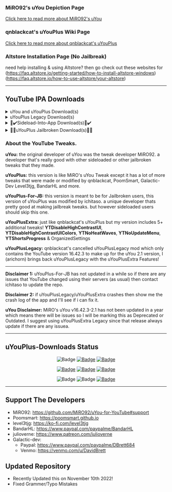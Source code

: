 ### MiRO92's uYou Depiction Page
[Click here to read more about MiRO92's uYou](https://miro92.com/repo/depictions/?p=com.miro.uyou)
### qnblackcat's uYouPlus Wiki Page
[Click here to read more about qnblackcat's uYouPlus](https://github.com/qnblackcat/uYouPlus/wiki)

### Altstore Installation Page (No Jailbreak)
need help installing & using Altstore? then go check out these websites for 
(https://faq.altstore.io/getting-started/how-to-install-altstore-windows)
(https://faq.altstore.io/how-to-use-altstore/your-altstore)

----------------------------------

## YouTube IPA Downloads
<details> 
  <summary>uYou and uYouPlus Download(s)</summary>
  
   | Download Link | App Name | App Version | uYou Version | Release Name | Released By | File Type |
   |-------------|:------:|:-------:|:------:|:---------:|:---------:|:---------:|
   | [Direct Download](https://miro92.com/repo/depictions/com.miro.uyou/iPA/YouTube_16.42.3_uYou_2.1.ipa) | YouTube | v16.42.3 | v2.1 | uYou | MiRO92 | IPA |
   
   | Download Link | App Name | App Version | uYou Version | Release Name | Released By | File Type |
   |-------------|:------:|:-------:|:------:|:---------:|:---------:|:---------:|
   | [Direct Download](https://github.com/qnblackcat/uYouPlus/releases/download/v17.43.1-2.1/uYouPlus_17.43.1_2.1.ipa) | YouTube | v17.43.1 | v2.1 | uYouPlus | qnblackcat | IPA |
 
   | Download Link | App Name | App Version | uYou Version | Release Name | Released By | File Type |
   |-------------|:------:|:-------:|:------:|:---------:|:---------:|:---------:|
   | [Direct Download](https://github.com/arichorn/uYouPlusExtra/releases/download/v17.43.1-2.1-(365)/uYouPlusExtra_17.43.1_2.1_F3.ipa) | YouTube | v17.43.1 | v2.1 | uYouPlusExtra | arichorn | IPA |
</details>

<details>
  <summary>uYouPlus Legacy Download(s)</summary>
  
   | Download Link | App Name | App Version | uYou Version | Release Name | Released By | File Type | IPA Updated On |
   |-------------|:------:|:-------:|:------:|:---------:|:---------:|:---------:|:---------:|
   | [Direct Download](https://github.com/arichorn/uYouPlusExtra/releases/download/v16.42.3-2.1-(328)/uYouPlusExtra_16.42.3_2.1.ipa) | YouTube | v16.42.3 | v2.1 | uYouPlusExtra | arichorn | IPA | November 10th 2022 |
</details>

<details>
  <summary>📲✔️Sideload-Into-App Download(s)📲✔️</summary>
**Sideloading (No Jailbreak):** Download one of the IPA files from here and then plug in your device into your Mac/Windows and install the app using Altstore/Sideloadly and then after that you might have to refresh it every week to prevent it from expiring and for users who don't tend to jailbreak their device. the safer way of installing uYou/uYou+/Cercube+.

**Outdated Meaning:** if you see the text **(OUTDATED)** next to the Release Name then it is not recommended for download. and what Outdated means is like Not Up-To-Date, Broken Stuff, Issues & other stuff that could happen. I will only label them as Outdated if they haven't updated in a year.
   | Download Link | uYou Version | App Version | Release Name | Released By | App Safety | App Type |
   |-------------|:------:|:-------:|:------:|:---------:|:--------------:|:---------:|
   | [Direct-App Download](https://tinyurl.com/2spf7u53) | v2.1 | v16.42.3 | uYou (OUTDATED) | MiRO92 | Non-Jailbroken 📲✅ | Altstore

   | Download Link | uYou Version | App Version | Release Name | Released By | App Safety | App Type |
   |-------------|:------:|:-------:|:------:|:---------:|:--------------:|:---------:|
   | [Direct-App Download](https://tinyurl.com/4c2rdr5b) | v2.1 | v16.42.3 | uYouPlusLegacy | arichorn | Non-Jailbroken 📲✅ | Altstore
  
   | Download Link | uYou Version | App Version | Release Name | Released By | App Safety | App Type |
   |-------------|:------:|:-------:|:------:|:---------:|:--------------:|:---------:|
   | [Direct-App Download](https://tinyurl.com/vfm32bjy) | v2.1 | v17.43.1 | uYouPlus | qnblackcat | Non-Jailbroken 📲✅ | Altstore

   | Download Link | uYou Version | App Version | Release Name | Released By | App Safety | App Type |
   |-------------|:------:|:-------:|:------:|:---------:|:--------------:|:---------:|
   | [Direct-App Download](https://tinyurl.com/4jbrsekx) | v2.1 | v17.43.1 | uYouPlusExtra | arichorn | Non-Jailbroken 📲✅ | Altstore
</details>

<details>
  <summary>📲🚫uYouPlus Jailbroken Download(s)📲🚫</summary>
uYouPlus-For-JB might be a little outdated as if it doesn't support YouTube v17.30.1-newer due to a ton of changes to the code in the App.
  
   | Download Link | Deb Version | App Version | Release Name | Released By | App Safety | App Type |
   |----------|:---------:|:--------------:|:------------:|:-----------:|:-------------:|:-------:|
   | [Download](https://www.ios-repo-updates.com/repository/ichitaso-repository/package/com.ichitaso.uyouplus) | 1.0.7 | v17.17.4-v17.29.3 | uYouPlus-For-JB | ichitaso | Jailbroken 📵❎ | Cydia
</details>

### About the YouTube Tweaks.
**uYou:** the original developer of uYou was the tweak developer MiRO92. a developer that's really good with other sideloaded or other jailbroken tweaks that they made.

**uYouPlus:** this version is like MiRO's uYou Tweak except it has a lot of more tweaks that were made or modified by qnblackcat, PoomSmart, Galactic-Dev Level3tjg, BandarHL and more.

**uYouPlus-For-JB:** this version is meant to be for Jailbroken users, this version of uYouPlus was modified by ichitaso. a unique developer thats pretty good at making jailbreak tweaks. but however sideloaded users should skip this one.

**uYouPlusExtra:** just like qnblackcat's uYouPlus but my version includes 5+ additional tweaks! **YTDisableHighContrastUI**, **YTDisableHighContrastUIColors**, **YTNoHeatWaves**, **YTNoUpdateMenu**, **YTShortsProgress** & OrganizedSettings

**uYouPlusLegacy:** qnblackcat's cancelled uYouPlusLegacy mod which only contains the YouTube version 16.42.3 to make up for the uYou 2.1 version, I (arichorn) brings back uYouPlusLegacy with the uYouPlusExtra Features!

----------------------------------

**Disclaimer 1:** uYouPlus-For-JB has not updated in a while so if there are any issues that YouTube changed using their servers (as usual) then contact ichitaso to update the repo.

**Disclaimer 2:** if uYouPlusLegacy/uYouPlusExtra crashes then show me the crash log of the app and I'll see if i can fix it.

**uYou Disclaimer:** MiRO's uYou v16.42.3-2.1 has not been updated in a year which means there will be issues so I will be marking this as Deprecated or Outdated. I suggest using uYouPlusExtra Legacy since that release always update if there are any issuea.

----------------------------------
## uYouPlus-Downloads Status

<p align="center">
    <img src="https://img.shields.io/badge/Platform-iOS%20%7C%20iPadOS%2014.0%2B-yellow" alt="Badge"/>
    <a href="https://github.com/arichorn/uYouPlus-Downloads/wiki/FAQ"><img src="https://img.shields.io/badge/Question%3F-FAQ-yellow" alt="Badge"></img></a>
    <a href="https://github.com/arichorn/uYouPlus-Downloads/wiki/FAQ"><img src="https://custom-icon-badges.demolab.com/badge/translate-blue.svg?logo=translate&logoColor=white" alt="Badge"></img></a>
    

    
</p>

<p align="center">
    <a href="https://github.com/arichorn/uYouPlus-Downloads/releases/latest"><img src="https://img.shields.io/github/downloads/arichorn/uYouPlus/total?label=Download" alt="Badge"></img></a>
    <a href="https://github.com/arichorn/uYouPlus-Downloads/commit"><img src="https://custom-icon-badges.demolab.com/github/last-commit/arichorn/uYouPlus-Downloads?logo=history&logoColor=white&label=Last commit" alt="Badge"></img></a>
    <a href="https://github.com/arichorn/uYouPlus-Downloads/issues"><img src="https://custom-icon-badges.demolab.com/github/issues-raw/arichorn/uYouPlus-Downloads?logo=issue-opened&label=Issues" alt="Badge"></img></a>

</p>

<p align="center">
   <img src="https://img.shields.io/github/stars/arichorn/uYouPlus-Downloads?style=social" alt="Badge"/>
   <img src="https://img.shields.io/github/forks/arichorn/uYouPlus-Downloads?style=social" alt="Badge"/>
   <a href="https://github.com/arichorn/uYouPlus-Downloads#support-the-developers"><img src="https://img.shields.io/badge/-Support-lightgrey?style=social&logo=paypal" alt="Badge"></img></a>
</p>

----------------------------------

## Support The Developers
- MiRO92: https://github.com/MiRO92/uYou-for-YouTube#support
- Poomsmart: https://poomsmart.github.io
- level3tjg: https://ko-fi.com/level3tjg
- BandarHL: https://www.paypal.com/paypalme/BandarHL
- julioverne: https://www.patreon.com/julioverne
- Galactic-dev:
  - Paypal: https://www.paypal.com/paypalme/DBrett684
  - Venmo: https://venmo.com/u/DavidBrett

## Updated Repository
- Recently Updated this on November 10th 2022!
- Fixed Grammer/Typo Mistakes
